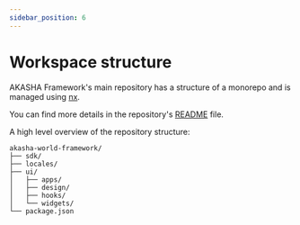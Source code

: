 ```yaml
---
sidebar_position: 6
---
```


# Workspace structure

AKASHA Framework's main repository has a structure of a monorepo and is managed using [nx](https://nx.dev/).

You can find more details in the repository's [README](https://github.com/AKASHAorg/akasha-core/blob/next/README.md) file.

A high level overview of the repository structure:

```treeview
akasha-world-framework/
├── sdk/
├── locales/
├── ui/
│   ├── apps/
│   ├── design/
│   ├── hooks/
│   └── widgets/
└── package.json

```
